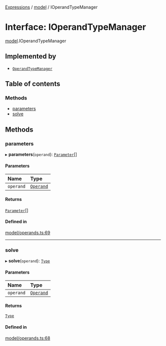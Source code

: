 [Expressions](../README.md) / [model](../modules/model.md) / IOperandTypeManager

# Interface: IOperandTypeManager

[model](../modules/model.md).IOperandTypeManager

## Implemented by

- [`OperandTypeManager`](../classes/operand.OperandTypeManager.md)

## Table of contents

### Methods

- [parameters](model.IOperandTypeManager.md#parameters)
- [solve](model.IOperandTypeManager.md#solve)

## Methods

### parameters

▸ **parameters**(`operand`): [`Parameter`](model.Parameter.md)[]

#### Parameters

| Name | Type |
| :------ | :------ |
| `operand` | [`Operand`](../classes/model.Operand.md) |

#### Returns

[`Parameter`](model.Parameter.md)[]

#### Defined in

[model/operands.ts:69](https://github.com/FlavioLionelRita/3xpr/blob/a373ee9/src/lib/model/operands.ts#L69)

___

### solve

▸ **solve**(`operand`): [`Type`](../modules/model.md#type)

#### Parameters

| Name | Type |
| :------ | :------ |
| `operand` | [`Operand`](../classes/model.Operand.md) |

#### Returns

[`Type`](../modules/model.md#type)

#### Defined in

[model/operands.ts:68](https://github.com/FlavioLionelRita/3xpr/blob/a373ee9/src/lib/model/operands.ts#L68)
